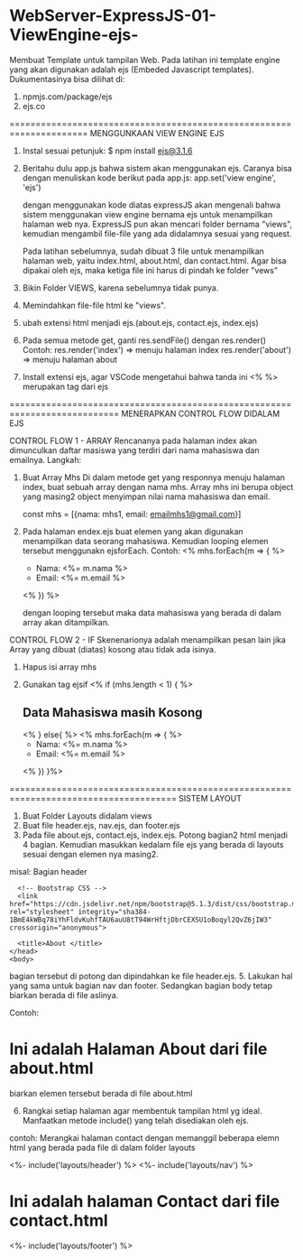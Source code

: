 # WebServer-ExpressJS-01-ViewEngine-ejs-
Membuat Template untuk tampilan Web.
Pada latihan ini template engine yang akan digunakan adalah ejs (Embeded Javascript templates).
Dukumentasinya bisa dilihat di:
1. npmjs.com/package/ejs
2. ejs.co

=====================================================================
MENGGUNKAAN VIEW ENGINE EJS

01. Instal sesuai petunjuk:
    $ npm install ejs@3.1.6

02. Beritahu dulu app.js bahwa sistem akan menggunakan ejs. Caranya bisa dengan menuliskan kode berikut pada app.js:
    app.set('view engine', 'ejs')

    dengan menggunakan kode diatas expressJS akan mengenali bahwa sistem menggunakan view engine bernama ejs untuk menampilkan halaman web nya. ExpressJS pun akan mencari folder bernama "views", kemudian mengambil file-file yang ada didalamnya sesuai yang request.

    Pada latihan sebelumnya, sudah dibuat 3 file untuk menampilkan halaman web, yaitu index.html, about.html, dan contact.html. Agar bisa dipakai oleh ejs, maka ketiga file ini  harus di pindah ke folder "vews"

03. Bikin Folder VIEWS, karena sebelumnya tidak punya.
04. Memindahkan file-file html ke "views".
05. ubah extensi html menjadi ejs.(about.ejs, contact.ejs, index.ejs)
06. Pada semua metode get, ganti res.sendFile() dengan res.render()
    Contoh: res.render('index') => menuju halaman index
            res.render('about') => menuju halaman about
07. Install extensi ejs, agar VSCode mengetahui bahwa tanda ini <% %> merupakan tag dari ejs

===========================================================================
MENERAPKAN CONTROL FLOW DIDALAM EJS

CONTROL FLOW 1 - ARRAY
Rencananya pada halaman index akan dimunculkan daftar masiswa yang terdiri dari nama mahasiswa dan emailnya. Langkah:
1. Buat Array Mhs
    Di dalam metode get yang responnya menuju halaman index, buat sebuah array dengan nama mhs.
    Array mhs ini berupa object yang masing2 object menyimpan nilai nama mahasiswa dan email.

    const mhs = [{nama: mhs1, email: emailmhs1@gmail.com}]

2. Pada halaman endex.ejs buat elemen yang akan digunakan menampilkan data seorang mahasiswa. Kemudian looping elemen tersebut menggunakn ejsforEach.
    Contoh:
    <% mhs.forEach(m => { %>
      <ul>
        <li>Nama: <%= m.nama %>  </li>
        <li>Email: <%= m.email %> </li>
      </ul>
     
    <% }) %>

    dengan looping tersebut maka data mahasiswa yang berada di dalam array akan ditampilkan.

CONTROL FLOW 2 - IF
Skenenarionya adalah menampilkan pesan lain jika Array yang dibuat (diatas) kosong atau tidak ada isinya.
1. Hapus isi array mhs
2. Gunakan tag ejsif
    <% if (mhs.length < 1) { %>
     <h2>Data Mahasiswa masih Kosong</h2>
    <% } else{ %>
    <% mhs.forEach(m => { %>
      <ul>
        <li>Nama: <%= m.nama %>  </li>
        <li>Email: <%= m.email %> </li>
      </ul>
     
    <% }) }%>

======================================================================================
SISTEM LAYOUT

1. Buat Folder Layouts didalam views
2. Buat file header.ejs, nav.ejs, dan footer.ejs
3. Pada file about.ejs, contact.ejs, index.ejs. Potong bagian2 html menjadi 4 bagian. Kemudian masukkan kedalam file ejs yang berada di layouts sesuai dengan elemen nya masing2.

  misal:
  Bagian header

  <!doctype html>
  <html lang="en">
    <head>
      <!-- Required meta tags -->
      <meta charset="utf-8">
      <meta name="viewport" content="width=device-width, initial-scale=1">

      <!-- Bootstrap CSS -->
      <link href="https://cdn.jsdelivr.net/npm/bootstrap@5.1.3/dist/css/bootstrap.min.css" rel="stylesheet" integrity="sha384-1BmE4kWBq78iYhFldvKuhfTAU6auU8tT94WrHftjDbrCEXSU1oBoqyl2QvZ6jIW3" crossorigin="anonymous">

      <title>About </title>
    </head>
    <body>

  bagian tersebut di potong dan dipindahkan ke file header.ejs.
5. Lakukan hal yang sama untuk bagian nav dan footer. Sedangkan bagian body tetap biarkan berada di file aslinya.

  Contoh:
  <h1>Ini adalah Halaman About dari file about.html</h1>
  biarkan elemen tersebut berada di file about.html

6. Rangkai setiap halaman agar membentuk tampilan html yg ideal. Manfaatkan metode include() yang telah disediakan oleh ejs.

  contoh:
  Merangkai halaman contact dengan memanggil beberapa elemn html yang berada pada file di dalam folder layouts

  <%- include('layouts/header') %> 
  <%- include('layouts/nav') %> 
  <h1>Ini adalah halaman Contact dari file contact.html</h1>
  <%- include('layouts/footer') %> 






